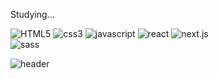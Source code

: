 Studying...

<img alt="HTML5"
     src ="https://img.shields.io/badge/HTML5-E34F26.svg?&style=for-the-badge&logo=HTML5&logoColor=white"/>
<img alt="css3"
     src ="https://img.shields.io/badge/CSS3-1572B6.svg?&style=for-the-badge&logo=CSS3&logoColor=white"/>
<img alt="javascript"
     src ="https://img.shields.io/badge/JavaScript-F7DF1E.svg?&style=for-the-badge&logo=JavaScript&logoColor=white"/>
<img alt="react"
     src ="https://img.shields.io/badge/React-61dafb.svg?&style=for-the-badge&logo=React&logoColor=white"/>
<img alt="next.js"
     src ="https://img.shields.io/badge/Next.js-000000.svg?&style=for-the-badge&logo=Next.js&logoColor=white"/>   
 <img alt="sass"
     src ="https://img.shields.io/badge/Sass-cc6699.svg?&style=for-the-badge&logo=Sass&logoColor=white"/>


![header](https://capsule-render.vercel.app/api?type=wave&color=auto&height=300&section=header&text=Kwangmin's&fontSize=90)

